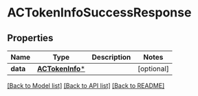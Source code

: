 # ACTokenInfoSuccessResponse

## Properties
Name | Type | Description | Notes
------------ | ------------- | ------------- | -------------
**data** | [**ACTokenInfo***](ACTokenInfo.md) |  | [optional] 

[[Back to Model list]](../README.md#documentation-for-models) [[Back to API list]](../README.md#documentation-for-api-endpoints) [[Back to README]](../README.md)


